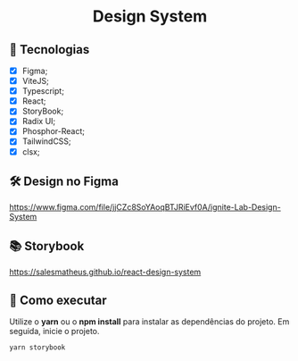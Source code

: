 <h1 align="center">Design System</h1>

## 🧪 Tecnologias

-   [X] Figma;
-   [X] ViteJS;
-   [X] Typescript;
-   [X] React;
-   [X] StoryBook;
-   [X] Radix UI;
-   [X] Phosphor-React;
-   [X] TailwindCSS;
-   [X] clsx;

## :hammer_and_wrench: Design no Figma

https://www.figma.com/file/jjCZc8SoYAoqBTJRiEvf0A/ignite-Lab-Design-System

## :books: Storybook

https://salesmatheus.github.io/react-design-system

## 🚀 Como executar

Utilize o **yarn** ou o **npm install** para instalar as dependências do projeto.
Em seguida, inicie o projeto.

```cl
yarn storybook
```
